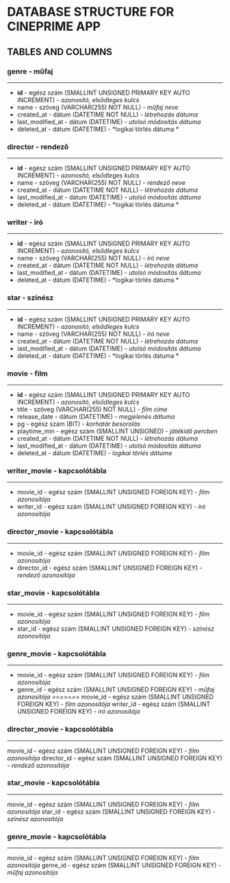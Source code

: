 # DATABASE STRUCTURE FOR CINEPRIME APP

## TABLES AND COLUMNS

### genre - műfaj
---
- **id**  - egész szám (SMALLINT UNSIGNED PRIMARY KEY AUTO INCREMENT) - *azonosító, elsődleges kulcs*
- name - szöveg (VARCHAR(255) NOT NULL) - *műfaj neve*
- created_at - dátum (DATETIME NOT NULL) - *létrehozás dátuma*
- last_modified_at - dátum  (DATETIME) - *utolsó módosítás dátuma*
- deleted_at - dátum (DATETIME) - *logikai törlés dátuma *

### director - rendező
---
- **id** - egész szám (SMALLINT UNSIGNED PRIMARY KEY AUTO INCREMENT) - *azonosító, elsődleges kulcs*
- name - szöveg (VARCHAR(255) NOT NULL) - *rendező neve*
- created_at - dátum (DATETIME NOT NULL) - *létrehozás dátuma*
- last_modified_at - dátum  (DATETIME) - *utolsó módosítás dátuma*
- deleted_at - dátum (DATETIME) - *logikai törlés dátuma *

### writer - író
---
- **id** - egész szám (SMALLINT UNSIGNED PRIMARY KEY AUTO INCREMENT) - *azonosító, elsődleges kulcs*
- name - szöveg (VARCHAR(255) NOT NULL) - *író neve*
- created_at - dátum (DATETIME NOT NULL) - *létrehozás dátuma*
- last_modified_at - dátum  (DATETIME) - *utolsó módosítás dátuma*
- deleted_at - dátum (DATETIME) - *logikai törlés dátuma *

### star - színész
---
- **id** - egész szám (SMALLINT UNSIGNED PRIMARY KEY AUTO INCREMENT) - *azonosító, elsődleges kulcs*
- name - szöveg (VARCHAR(255) NOT NULL) - *író neve*
- created_at - dátum (DATETIME NOT NULL) - *létrehozás dátuma*
- last_modified_at - dátum  (DATETIME) - *utolsó módosítás dátuma*
- deleted_at - dátum (DATETIME) - *logikai törlés dátuma *

### movie - film
---
- **id** - egész szám (SMALLINT UNSIGNED PRIMARY KEY AUTO INCREMENT) - *azonosító, elsődleges kulcs*
- title - szöveg (VARCHAR(255) NOT NULL) - *film címe*
- release_date - dátum (DATETIME) - *megjelenés dátuma*
- pg  - egész szám (BIT) - *korhatár besorolás*
- playtime_min - egész szám (SMALLINT UNSIGNED) - *játékidő percben*
- created_at - dátum (DATETIME NOT NULL) - *létrehozás dátuma*
- last_modified_at - dátum  (DATETIME) - *utolsó módosítás dátuma*
- deleted_at - dátum (DATETIME) - *logikai törlés dátuma*

### writer_movie - kapcsolótábla
--- 
- movie_id - egész szám (SMALLINT UNSIGNED FOREIGN KEY) - *film azonosítója*
- writer_id - egész szám (SMALLINT UNSIGNED FOREIGN KEY) - *író azonosítója*

### director_movie - kapcsolótábla
---
- movie_id - egész szám (SMALLINT UNSIGNED FOREIGN KEY) - *film azonosítója*
- director_id - egész szám (SMALLINT UNSIGNED FOREIGN KEY) - *rendező azonosítója*

### star_movie - kapcsolótábla
---
- movie_id - egész szám (SMALLINT UNSIGNED FOREIGN KEY) - *film azonosítója*
- star_id - egész szám (SMALLINT UNSIGNED FOREIGN KEY) - *színész azonosítója*

### genre_movie - kapcsolótábla
---
- movie_id - egész szám (SMALLINT UNSIGNED FOREIGN KEY) - *film azonosítója*
- genre_id - egész szám (SMALLINT UNSIGNED FOREIGN KEY) - *műfaj azonosítója*
=======
movie_id - egész szám (SMALLINT UNSIGNED FOREIGN KEY) - *film azonosítója*
writer_id - egész szám (SMALLINT UNSIGNED FOREIGN KEY) - *író azonosítója*

### director_movie - kapcsolótábla
---
movie_id - egész szám (SMALLINT UNSIGNED FOREIGN KEY) - *film azonosítója*
director_id - egész szám (SMALLINT UNSIGNED FOREIGN KEY) - *rendező azonosítója*

### star_movie - kapcsolótábla
---
movie_id - egész szám (SMALLINT UNSIGNED FOREIGN KEY) - *film azonosítója*
star_id - egész szám (SMALLINT UNSIGNED FOREIGN KEY) - *színész azonosítója*

### genre_movie - kapcsolótábla
---
movie_id - egész szám (SMALLINT UNSIGNED FOREIGN KEY) - *film azonosítója*
genre_id - egész szám (SMALLINT UNSIGNED FOREIGN KEY) - *műfaj azonosítója*
